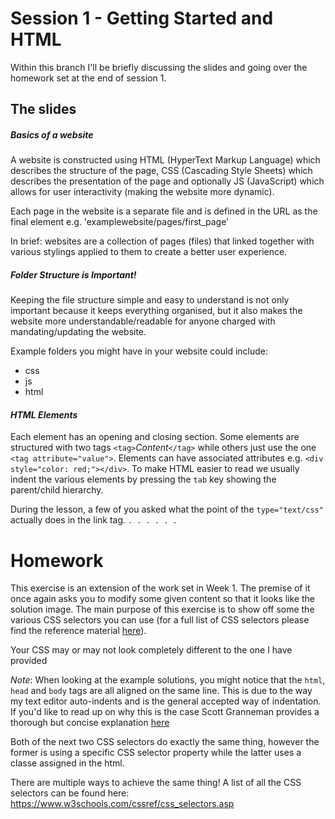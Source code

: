 # Session 1 - Getting Started and HTML
Within this branch I'll be briefly discussing the slides and going over the homework set at the end of session 1.

## The slides
##### _Basics of a website_
A website is constructed using HTML (HyperText Markup Language) which describes the structure of the page, CSS (Cascading Style Sheets) which describes the presentation of the page and optionally JS (JavaScript) which allows for user interactivity (making the website more dynamic).

Each page in the website is a separate file and is defined in the URL as the final element e.g. 'examplewebsite/pages/first_page'

In brief: websites are a collection of pages (files) that linked together with various stylings applied to them to create a better user experience.

##### _Folder Structure is Important!_
Keeping the file structure simple and easy to understand is not only important because it keeps everything organised, but it also makes the website more understandable/readable for anyone charged with mandating/updating the website.

Example folders you might have in your website could include:
* css
* js
* html

#### _HTML Elements_
Each element has an opening and closing section. Some elements are structured with two tags `<tag>`_Content_`</tag>` while others just use the one `<tag attribute="value">`.
Elements can have associated attributes e.g. `<div style="color: red;"></div>`.
To make HTML easier to read we usually indent the various elements by pressing the `tab` key showing the parent/child hierarchy.




During the lesson, a few of you asked what the point of the `type="text/css"` actually does in the link tag. `.
.
.
.
.
.`



# Homework
This exercise is an extension of the work set in Week 1. The premise of it once again asks you to modify some given content so that it looks like the solution image. The main purpose of this exercise is to show off some the various CSS selectors you can use (for a full list of CSS selectors please find the reference material [here](https://www.w3schools.com/cssref/css_selectors.asp "CSS Selectors")).

Your CSS may or may not look completely different to the one I have provided





_Note_:
When looking at the example solutions, you might notice that the `html`, `head` and `body` tags are all aligned on the same line. This is due to the way my text editor auto-indents and is the general accepted way of indentation. If you'd like to read up on why this is the case Scott Granneman provides a thorough but concise explanation [here](https://www.granneman.com/webdev/coding/formatting-and-indenting-your-html/#what-about-the-basic-structure "HTML Indentation")

Both of the next two CSS selectors do exactly the same thing,
however the former is using a specific CSS selector property while the 
latter uses a classe assigned in the html.

There are multiple ways to achieve the same thing!
A list of all the CSS selectors can be found here: https://www.w3schools.com/cssref/css_selectors.asp
